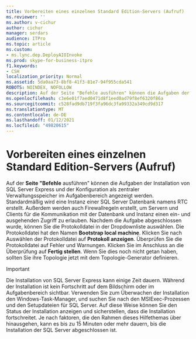 ```yaml
---
title: Vorbereiten eines einzelnen Standard Edition-Servers (Aufruf)
ms.reviewer: ''
ms.author: v-cichur
author: cichur
manager: serdars
audience: ITPro
ms.topic: article
ms.custom:
- ms.lync.dep.DeployAIOInvoke
ms.prod: skype-for-business-itpro
f1.keywords:
- CSH
localization_priority: Normal
ms.assetid: 5da0aa73-8bf8-41f3-81e7-94f955cda541
ROBOTS: NOINDEX, NOFOLLOW
description: Auf der Seite "Befehle ausführen" können die Aufgaben der Installation von SQL Server Express und der Konfiguration als zentraler Verwaltungsspeicher im Aufgabenbereich angezeigt werden. Standardmäßig wird eine Instanz einer SQL Server Datenbank namens RTC erstellt. Außerdem werden auch Firewallregeln erstellt, um Servern und Clients für die Kommunikation mit der Datenbank und Instanz einen ein- und ausgehenden Zugriff zu erlauben. Nachdem die Aufgabe abgeschlossen wurde, können Sie die Protokolldatei in der Dropdownliste auswählen. Die Protokolldatei hat den Namen Bootstrap local machine. Klicken Sie nach Auswählen der Protokolldatei auf Protokoll anzeigen. Überprüfen Sie die Protokolldatei auf Fehler und Warnungen. Klicken Sie im Anschluss an die Überprüfung auf Fertig stellen. Wenn Sie dies noch nicht getan haben, sollten Sie ihre Topologie jetzt mit dem Topologie-Generator definieren.
ms.openlocfilehash: c3e6e01f7aed0471d8f1eed0ad79f8ef6320f86a
ms.sourcegitcommit: c528fad9db719f3fa96dc3fa99332a349cd9d317
ms.translationtype: MT
ms.contentlocale: de-DE
ms.lasthandoff: 01/12/2021
ms.locfileid: "49820615"
---
```

# <a name="prepare-single-standard-edition-server-invoke"></a>Vorbereiten eines einzelnen Standard Edition-Servers (Aufruf)
 
Auf der **Seite "Befehle** ausführen" können die Aufgaben der Installation von SQL Server Express und der Konfiguration als zentraler Verwaltungsspeicher im Aufgabenbereich angezeigt werden. Standardmäßig wird eine Instanz einer SQL Server Datenbank namens RTC erstellt. Außerdem werden auch Firewallregeln erstellt, um Servern und Clients für die Kommunikation mit der Datenbank und Instanz einen ein- und ausgehenden Zugriff zu erlauben. Nachdem die Aufgabe abgeschlossen wurde, können Sie die Protokolldatei in der Dropdownliste auswählen. Die Protokolldatei hat den Namen **Bootstrap local machine**. Klicken Sie nach Auswählen der Protokolldatei auf **Protokoll anzeigen**. Überprüfen Sie die Protokolldatei auf Fehler und Warnungen. Klicken Sie im Anschluss an die Überprüfung auf **Fertig stellen**. Wenn Sie dies noch nicht getan haben, sollten Sie ihre Topologie jetzt mit dem Topologie-Generator definieren.
  
> [!IMPORTANT]
> Die Installation von SQL Server Express kann einige Zeit dauern. Während der Installation ist kein Fortschritt auf dem Bildschirm oder im Aufgabenbereich sichtbar. Verwenden Sie zum Überwachen der Installation den Windows-Task-Manager, und suchen Sie nach den MSIExec-Prozessen und den Setupdateien für SQL Server. Auf diese Weise können Sie den Status der Installation anzeigen und sicherstellen, dass die Installation fortschreitet. Je nach faktoren, die den Rahmen dieses Hilfethemas über hinausgehen, kann es bis zu 15 Minuten oder mehr dauern, bis die Installation der SQL Server abgeschlossen ist. 
  

